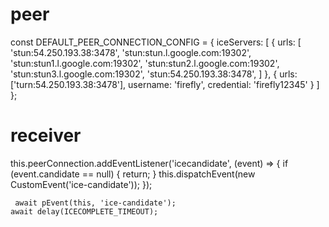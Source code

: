 # peer

const DEFAULT_PEER_CONNECTION_CONFIG = {
  iceServers: [
    {
      urls: [
        'stun:54.250.193.38:3478',
        'stun:stun.l.google.com:19302',
        'stun:stun1.l.google.com:19302',
        'stun:stun2.l.google.com:19302',
        'stun:stun3.l.google.com:19302',
        'stun:54.250.193.38:3478',
      ]
    },
    {
      urls: ['turn:54.250.193.38:3478'],
      username: 'firefly',
      credential: 'firefly12345'
    }
  ]
};


# receiver
 this.peerConnection.addEventListener('icecandidate', (event) => {
      if (event.candidate == null) {
        return;
      }
      this.dispatchEvent(new CustomEvent('ice-candidate'));
    });

     await pEvent(this, 'ice-candidate');
    await delay(ICECOMPLETE_TIMEOUT);